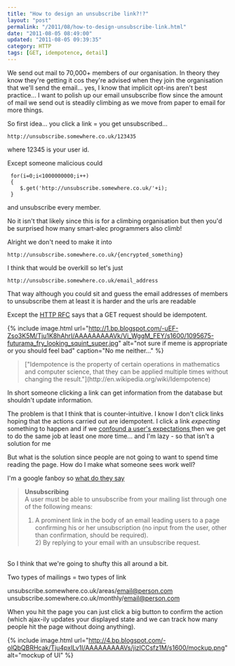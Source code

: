 ```yaml
---
title: "How to design an unsubscribe link?!?"
layout: "post"
permalink: "/2011/08/how-to-design-unsubscribe-link.html"
date: "2011-08-05 08:49:00"
updated: "2011-08-05 09:39:35"
category: HTTP
tags: [GET, idempotence, detail]
---
```


We send out mail to 70,000+ members of our organisation. In theory they know they're getting it cos they're advised when they join the organisation that we'll send the email... yes, I know that implicit opt-ins aren't best practice... I want to polish up our email unsubscribe flow since the amount of mail we send out is steadily climbing as we move from paper to email for more things.

<!--more-->

So first idea... you click a link = you get unsubscribed...

`http://unsubscribe.somewhere.co.uk/123435`

where 12345 is your user id. 

Except someone malicious could

```
 for(i=0;i<1000000000;i++)
 {
 	$.get('http://unsubscribe.somewhere.co.uk/'+i);
 }
```
 and unsubscribe every member. 

No it isn't that likely since this is for a climbing organisation but then you'd be surprised how many smart-alec programmers also climb!

Alright we don't need to make it into

`http://unsubscribe.somewhere.co.uk/{encrypted_something}`

I think that would be overkill so let's just

`http://unsubscribe.somewhere.co.uk/email_address`

That way although you could sit and guess the email addresses of members to unsubscribe them at least it is harder and the urls are readable

Except the [HTTP RFC](http://t.co/xH5nYHf) says that a GET request should be idempotent.

{% include image.html url="http://1.bp.blogspot.com/-uEF-Zso3K5M/Tju1K8hAhrI/AAAAAAAAAVk/Vi_WggM_FEY/s1600/1095675-futurama_fry_looking_squint_super.jpg" alt="not sure if meme is appropriate or you should feel bad" caption="No me neither..." %}

<blockquote>["Idempotence is the property of certain operations in mathematics and computer science, that they can be applied multiple times without changing the result."](http://en.wikipedia.org/wiki/Idempotence)</blockquote>

In short someone clicking a link can get information from the database but shouldn't update information.

The problem is that I think that is counter-intuitive. I know I don't click links hoping that the actions carried out are idempotent. I click a link *expecting* something to happen and if we [confound a user's expectations ](http://en.wikipedia.org/wiki/Principle_of_least_astonishment)then we get to do the same job at least one more time... and I'm lazy - so that isn't a solution for me

But what is the solution since people are not going to want to spend time reading the page. How do I make what someone sees work well?

I'm a google fanboy so [what do they say](https://mail.google.com/support/bin/answer.py?answer=81126#unsub)

<blockquote><span style="font-weight:bold;">Unsubscribing</span><br />A user must be able to unsubscribe from your mailing list through one of the following means:

1) A prominent link in the body of an email leading users to a page confirming his or her unsubscription (no input from the user, other than confirmation, should be required).<br />2) By replying to your email with an unsubscribe request.<br /></blockquote><br />So I think that we're going to shufty this all around a bit.

Two types of mailings = two types of link

unsubscribe.somewhere.co.uk/areas/email@person.com<br />unsubscribe.somewhere.co.uk/monthly/email@person.com

When you hit the page you can just click a big button to confirm the action (which ajax-ily updates your displayed state and we can track how many people hit the page without doing anything).

{% include image.html url="http://4.bp.blogspot.com/-olQbQBRHcak/Tju4pxILv1I/AAAAAAAAAVs/jizlCCsfz1M/s1600/mockup.png" alt="mockup of UI" %}
